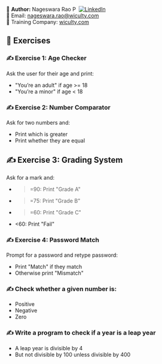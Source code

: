 👤 **Author:** Nageswara Rao P &nbsp;[![LinkedIn](https://img.shields.io/badge/LinkedIn-%230077B5.svg?style=flat-square&logo=linkedin&logoColor=white)](https://www.linkedin.com/in/nageshvkn)  
📧 Email: [nageswara.rao@wiculty.com](mailto:nageswara.rao@wiculty.com)  
🏢 Training Company: [wiculty.com](https://wiculty.com)

## 🧪 Exercises

### ✍️ Exercise 1: Age Checker
Ask the user for their age and print:
- "You’re an adult" if age >= 18
- "You’re a minor" if age < 18


### ✍️ Exercise 2: Number Comparator
Ask for two numbers and:
- Print which is greater
- Print whether they are equal

## ✍️ Exercise 3: Grading System
Ask for a mark and:
- >=90: Print "Grade A"
- >=75: Print "Grade B"
- >=60: Print "Grade C"
- <60: Print "Fail"

### ✍️ Exercise 4: Password Match
Prompt for a password and retype password:
- Print "Match" if they match
- Otherwise print "Mismatch"

### ✍️ Check whether a given number is:
- Positive
- Negative
- Zero

### ✍️ Write a program to check if a year is a leap year
- A leap year is divisible by 4
- But not divisible by 100 unless divisible by 400


